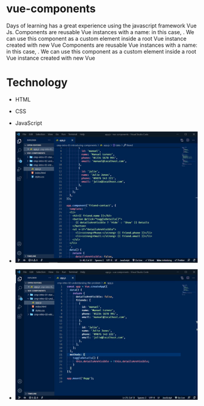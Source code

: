 # vue-components
Days of learning has a great experience using the javascript framework Vue Js.
Components are reusable Vue instances with a name: in this case, <button-counter>. We can use this component as a custom element inside a root Vue instance created with new Vue
Components are reusable Vue instances with a name: in this case, <button-counter>. We can use this component as a custom element inside a root Vue instance created with new Vue

# Technology

* HTML
* CSS
* JavaScript



* ![picture](https://github.com/tobisamcode/vue-components/blob/main/vueComponent.jpg)
* ![picture](https://github.com/tobisamcode/vue-components/blob/main/vueComponent2.jpg)
